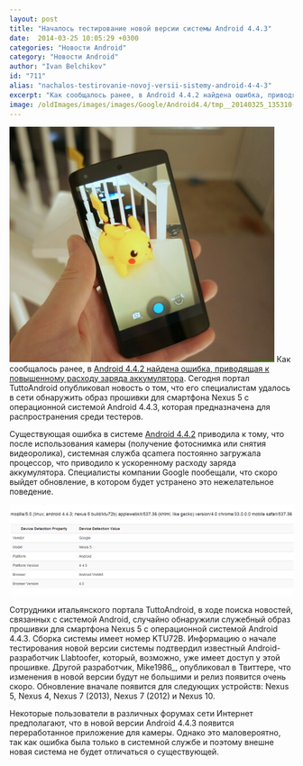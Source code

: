 ```yaml
---
layout: post
title: "Началось тестирование новой версии системы Android 4.4.3"
date:  2014-03-25 10:05:29 +0300
categories: "Новости Android"
category: "Новости Android"
author: "Ivan Belchikov"
id: "711"
alias: "nachalos-testirovanie-novoj-versii-sistemy-android-4-4-3"
excerpt: "Как сообщалось ранее, в Android 4.4.2 найдена ошибка, приводящая к повышенному расходу заряда аккумулятора. Сегодня портал TuttoAndroid опубликовал новость о том, что его специалистам удалось в сети обнаружить образ прошивки для смартфона Nexus 5 с операционной системой Android 4.4.3, которая предназначена для распространения среди тестеров."
image: /oldImages/images/images/Google/Android4.4/tmp__20140325_135310-1355894058.JPG
---
```

<img  src="/oldImages/images/images/Google/Android4.4/tmp__20140325_135310-1355894058.JPG" alt="Камера в Android 4.4.2" />
Как сообщалось ранее, в <a href="index.php?option=com_content&amp;view=article&amp;id=705&amp;catid=8&amp;Itemid=102">Android 4.4.2 найдена ошибка, приводящая к повышенному расходу заряда аккумулятора</a>. Сегодня портал TuttoAndroid опубликовал новость о том, что его специалистам удалось в сети обнаружить образ прошивки для смартфона Nexus 5 с операционной системой Android 4.4.3, которая предназначена для распространения среди тестеров.


Существующая ошибка в системе <a href="index.php?option=com_content&amp;view=article&amp;id=610&amp;catid=8&amp;Itemid=102">Android 4.4.2</a> приводила к тому, что после использования камеры (получение фотоснимка или снятия видеоролика), системная служба qcamera постоянно загружала процессор, что приводило к ускоренному расходу заряда аккумулятора. Специалисты компании Google пообещали, что скоро выйдет обновление, в котором будет устранено это нежелательное поведение.

<img  src="/oldImages/images/images/Google/Android4.4/tmp_android-4.4.3367781425.png" alt="Образ прошивки Android 4.4.3" />

Сотрудники итальянского портала TuttoAndroid, в ходе поиска новостей, связанных с системой Android, случайно обнаружили служебный образ прошивки для смартфона Nexus 5 c операционной системой Android 4.4.3. Сборка системы имеет номер KTU72B. Информацию о начале тестирования новой версии системы подтвердил известный Android-разработчик Llabtoofer, который, возможно, уже имеет доступ у этой прошивке. Другой разработчик, Mike1986_, опубликовал в Твиттере, что изменения в новой версии будут не большими и релиз появится очень скоро. Обновление вначале появится для следующих устройств: Nexus 5, Nexus 4, Nexus 7 (2013), Nexus 7 (2012) и Nexus 10.

Некоторые пользователи в различных форумах сети Интернет предполагают, что в новой версии Android 4.4.3 появится переработанное приложение для камеры. Однако это маловероятно, так как ошибка была только в системной службе и поэтому внешне новая система не будет отличаться о существующей.


